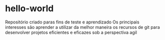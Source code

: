 # hello-world
Repositório criado paras fins de teste e aprendizado 
Os principais interesses são aprender a utilizar da melhor maneira os recursos de git para desenvolver projetos eficientes e eficazes sob a perspectiva agil
